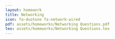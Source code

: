```yaml
---
layout: homework
title: Networking
icon: fa-duotone fa-network-wired
pdf: assets/homeworks/Networking Questions.pdf
tex: assets/homeworks/Networking Questions.tex
---
```

